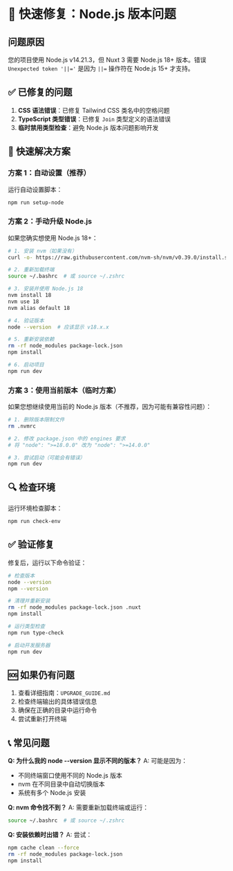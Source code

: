 # 🚨 快速修复：Node.js 版本问题

## 问题原因

您的项目使用 Node.js v14.21.3，但 Nuxt 3 需要 Node.js 18+ 版本。错误 `Unexpected token '||='` 是因为 `||=` 操作符在 Node.js 15+ 才支持。

## ✅ 已修复的问题

1. **CSS 语法错误**：已修复 Tailwind CSS 类名中的空格问题
2. **TypeScript 类型错误**：已修复 `Join` 类型定义的语法错误
3. **临时禁用类型检查**：避免 Node.js 版本问题影响开发

## 🔧 快速解决方案

### 方案 1：自动设置（推荐）

运行自动设置脚本：

```bash
npm run setup-node
```

### 方案 2：手动升级 Node.js

如果您确实想使用 Node.js 18+：

```bash
# 1. 安装 nvm（如果没有）
curl -o- https://raw.githubusercontent.com/nvm-sh/nvm/v0.39.0/install.sh | bash

# 2. 重新加载终端
source ~/.bashrc  # 或 source ~/.zshrc

# 3. 安装并使用 Node.js 18
nvm install 18
nvm use 18
nvm alias default 18

# 4. 验证版本
node --version  # 应该显示 v18.x.x

# 5. 重新安装依赖
rm -rf node_modules package-lock.json
npm install

# 6. 启动项目
npm run dev
```

### 方案 3：使用当前版本（临时方案）

如果您想继续使用当前的 Node.js 版本（不推荐，因为可能有兼容性问题）：

```bash
# 1. 删除版本限制文件
rm .nvmrc

# 2. 修改 package.json 中的 engines 要求
# 将 "node": ">=18.0.0" 改为 "node": ">=14.0.0"

# 3. 尝试启动（可能会有错误）
npm run dev
```

## 🔍 检查环境

运行环境检查脚本：

```bash
npm run check-env
```

## ✅ 验证修复

修复后，运行以下命令验证：

```bash
# 检查版本
node --version
npm --version

# 清理并重新安装
rm -rf node_modules package-lock.json .nuxt
npm install

# 运行类型检查
npm run type-check

# 启动开发服务器
npm run dev
```

## 🆘 如果仍有问题

1. 查看详细指南：`UPGRADE_GUIDE.md`
2. 检查终端输出的具体错误信息
3. 确保在正确的目录中运行命令
4. 尝试重新打开终端

## 📞 常见问题

**Q: 为什么我的 node --version 显示不同的版本？**
A: 可能是因为：
- 不同终端窗口使用不同的 Node.js 版本
- nvm 在不同目录中自动切换版本
- 系统有多个 Node.js 安装

**Q: nvm 命令找不到？**
A: 需要重新加载终端或运行：
```bash
source ~/.bashrc  # 或 source ~/.zshrc
```

**Q: 安装依赖时出错？**
A: 尝试：
```bash
npm cache clean --force
rm -rf node_modules package-lock.json
npm install
```
